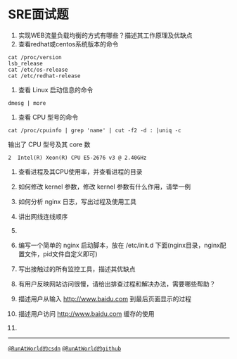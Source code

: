 # SRE面试题
1. 实现WEB流量负载均衡的方式有哪些？描述其工作原理及优缺点
1. 查看redhat或centos系统版本的命令
```
cat /proc/version
lsb_release
cat /etc/os-release
cat /etc/redhat-release
```
1. 查看 Linux 启动信息的命令
```
dmesg | more
```
1. 查看 CPU 型号的命令
```
cat /proc/cpuinfo | grep 'name' | cut -f2 -d : |uniq -c
```
输出了 CPU 型号及其 core 数
```
2  Intel(R) Xeon(R) CPU E5-2676 v3 @ 2.40GHz
```
1. 查看进程及其CPU使用率，并查看进程的目录

1. 如何修改 kernel 参数，修改 kernel 参数有什么作用，请举一例

1. 如何分析 nginx 日志，写出过程及使用工具

1. 讲出网线连线顺序

1.  

1. 编写一个简单的 nginx 启动脚本，放在 /etc/init.d 下面(nginx目录，nginx配置文件，pid文件自定义即可)
1.  写出接触过的所有监控工具，描述其优缺点

1. 有用户反映网站访问很慢，请给出排查过程和解决办法，需要哪些帮助？

1. 描述用户从输入 http://www.baidu.com 到最后页面显示的过程

1. 描述用户访问 http://www.baidu.com 缓存的使用

1. 


----------------------------------------------------------------------------------------
[`@RunAtWorld的csdn`](https://blog.csdn.net/RunAtWorld)    [`@RunAtWorld的github`](https://github.com/RunAtWorld)

